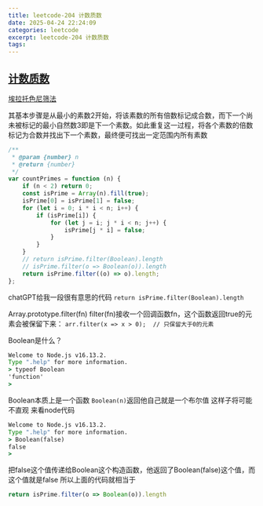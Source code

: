 ```yaml
---
title: leetcode-204 计数质数
date: 2025-04-24 22:24:09
categories: leetcode
excerpt: leetcode-204 计数质数
tags:
---
```


## [计数质数](https://leetcode.cn/problems/count-primes/)

[埃拉托色尼筛法](https://zh.wikipedia.org/zh-cn/%E5%9F%83%E6%8B%89%E6%89%98%E6%96%AF%E7%89%B9%E5%B0%BC%E7%AD%9B%E6%B3%95)

其基本步骤是从最小的素数2开始，将该素数的所有倍数标记成合数，而下一个尚未被标记的最小自然数3即是下一个素数。如此重复这一过程，将各个素数的倍数标记为合数并找出下一个素数，最终便可找出一定范围内所有素数

```js
/**
 * @param {number} n
 * @return {number}
 */
var countPrimes = function (n) {
    if (n < 2) return 0;
    const isPrime = Array(n).fill(true);
    isPrime[0] = isPrime[1] = false;
    for (let i = 0; i * i < n; i++) {
        if (isPrime[i]) {
            for (let j = i; j * i < n; j++) {
                isPrime[j * i] = false;
            }
        }
    }
    // return isPrime.filter(Boolean).length
    // isPrime.filter(o => Boolean(o)).length
    return isPrime.filter((o) => o).length;
};
```

chatGPT给我一段很有意思的代码
`return isPrime.filter(Boolean).length`

Array.prototype.filter(fn)
filter(fn)接收一个回调函数fn，这个函数返回true的元素会被保留下来：
`arr.filter(x => x > 0);  // 只保留大于0的元素`

Boolean是什么？

```cmd
Welcome to Node.js v16.13.2.
Type ".help" for more information.
> typeof Boolean
'function'
>
```

Boolean本质上是一个函数
`Boolean(n)`返回他自己就是一个布尔值
这样子将可能不直观
来看node代码

```cmd
Welcome to Node.js v16.13.2.
Type ".help" for more information.
> Boolean(false)
false
>
```

把false这个值传递给Boolean这个构造函数，他返回了Boolean(false)这个值，而这个值就是false
所以上面的代码就相当于

```js
return isPrime.filter(o => Boolean(o)).length
```
